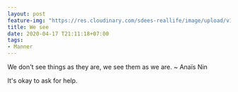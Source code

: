 ```yaml
---
layout: post
feature-img: "https://res.cloudinary.com/sdees-reallife/image/upload/v1555658919/sample_feature_img.png"
title: We see
date: 2020-04-17 T21:11:18+07:00
tags:
- Manner
---
```

We don't see things as they are, we see them as we are. ~ Anaïs Nin

<i class="fa fa-child" style="color:plum"></i>

It's okay to ask for help.
